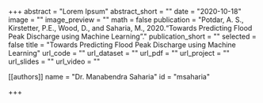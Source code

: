+++
abstract = "Lorem Ipsum"
abstract_short = ""
date = "2020-10-18"
image = ""
image_preview = ""
math = false
publication = "Potdar, A. S., Kirstetter, P.E., Wood, D., and Saharia, M., 2020.“Towards Predicting Flood Peak Discharge using Machine Learning”."
publication_short = ""
selected = false
title = "Towards Predicting Flood Peak Discharge using Machine Learning"
url_code = ""
url_dataset = ""
url_pdf = ""
url_project = ""
url_slides = ""
url_video = ""

[[authors]]
    name = "Dr. Manabendra Saharia"
    id = "msaharia"

+++
